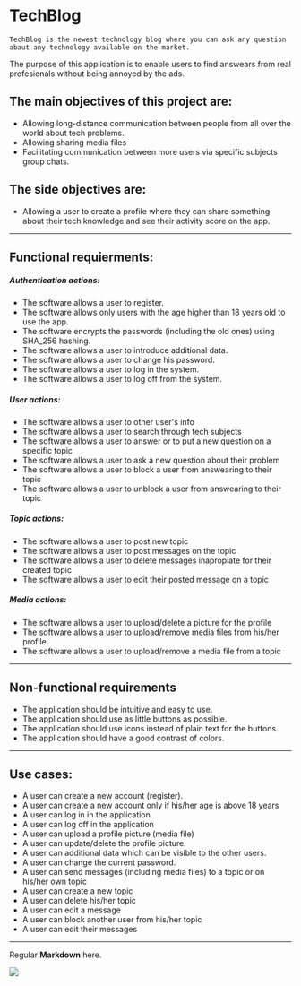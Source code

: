 # TechBlog

    TechBlog is the newest technology blog where you can ask any question abaut any technology available on the market.
The purpose of this application is to enable users to find answears from real profesionals without being annoyed by the ads.

## The main objectives of this project are:
- Allowing long-distance communication between people from all over the world about tech problems.
- Allowing sharing media files
- Facilitating communication between more users via specific subjects group chats.

## The side objectives are:
- Allowing a user to create a profile where they can share something about their tech knowledge and see their activity score on the app.

---
## Functional requierments:
#####  Authentication actions:
- The software allows a user to register.
- The software allows only users with the age higher than 18 years old to use the app.
- The software encrypts the passwords (including the old ones) using SHA_256 hashing.
- The software allows a user to introduce additional data.
- The software allows a user to change his password.
- The software allows a user to log in the system.
- The software allows a user to log off from the system.

#####  User actions:
- The software allows a user to other user's info
- The software allows a user to search through tech subjects
- The software allows a user to answer or to put a new question on a specific topic
- The software allows a user to ask a new question about their problem
- The software allows a user to block a user from answearing to their topic
- The software allows a user to unblock a user from answearing to their topic
 

##### Topic actions:
- The software allows a user to post new topic
- The software allows a user to post messages on the topic
- The software allows a user to delete messages inapropiate for their created topic
- The software allows a user to edit their posted message on a topic

##### Media actions:
- The software allows a user to upload/delete a picture for the profile
- The software allows a user to upload/remove media files from his/her profile.
- The software allows a user to upload/remove a media file from a topic

---
##  Non-functional requirements
- The application should be intuitive and easy to use.
- The application should use as little buttons as possible.
- The application should use icons instead of plain text for the buttons.
- The application should have a good contrast of colors.


---
## Use cases:
- A user can create a new account (register).
- A user can create a new account only if his/her age is above 18 years
- A user can log in in the application
- A user can log off in the application
- A user can upload a profile picture (media file)
- A user can update/delete the profile picture.
- A user can additional data which can be visible to the other users.
- A user can change the current password.
- A user can send messages (including media files) to a topic or on his/her own topic
- A user can create a new topic
- A user can delete his/her topic
- A user can edit a message
- A user can block another user from his/her topic
- A user can edit their messages
---
Regular **Markdown** here.

<!--
@startuml firstDiagram

Alice -> Bob: Hello
Bob -> Alice: Hi!
	
@enduml
-->

![](firstDiagram.svg)
